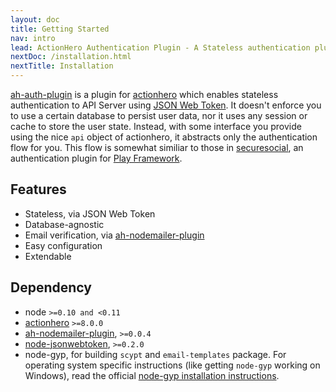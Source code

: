 ```yaml
---
layout: doc
title: Getting Started
nav: intro
lead: ActionHero Authentication Plugin - A Stateless authentication plugin for actionhero.js API Server.
nextDoc: /installation.html
nextTitle: Installation
---
```


[ah-auth-plugin](https://github.com/panjiesw/ah-auth-plugin) is a plugin for [actionhero](http://actionherojs.com) which enables stateless authentication to API Server using [JSON Web Token](http://self-issued.info/docs/draft-ietf-oauth-json-web-token.html). It doesn't enforce you to use a certain database to persist user data, nor it uses any session or cache to store the user state. Instead, with some interface you provide using the nice ``api`` object of actionhero, it abstracts only the authentication flow for you. This flow is somewhat similiar to those in [securesocial](http://securesocial.ws), an authentication plugin for [Play Framework](http://playframework.com).

## Features
- Stateless, via JSON Web Token
- Database-agnostic
- Email verification, via [ah-nodemailer-plugin](http://github.com/panjiesw/ah-nodemailer-plugin)
- Easy configuration
- Extendable

## Dependency
- node ``>=0.10 and <0.11``
- [actionhero](https://github.com/evantahler/actionhero) ``>=8.0.0``
- [ah-nodemailer-plugin](http://github.com/panjiesw/ah-nodemailer-plugin), ``>=0.0.4``
- [node-jsonwebtoken](https://github.com/auth0/node-jsonwebtoken), ``>=0.2.0``
- node-gyp, for building ``scypt`` and ``email-templates`` package.
    For operating system specific instructions (like getting ``node-gyp`` working on Windows), read the official [node-gyp installation instructions](https://github.com/TooTallNate/node-gyp#installation).
